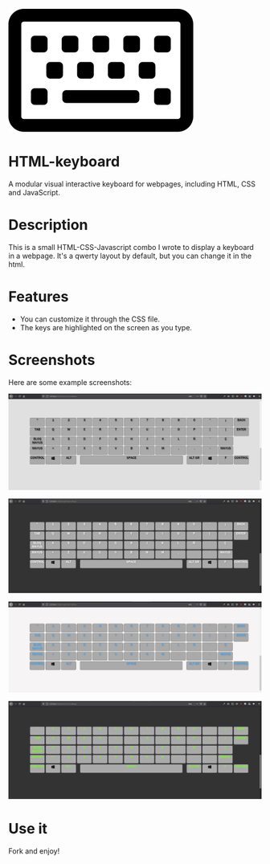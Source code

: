 ![HTML-keyboard Logo](./HTML-keyboard-logo.svg)

# HTML-keyboard
A modular visual interactive keyboard for webpages, including HTML, CSS and JavaScript.

# Description

This is a small HTML-CSS-Javascript combo I wrote to display a keyboard in a webpage. 
It's a qwerty layout by default, but you can change it in the html.

# Features

- You can customize it through the CSS file.
- The keys are highlighted on the screen as you type.

# Screenshots

Here are some example screenshots:

![screenshot](./screenshot-grey.png)

![screenshot](./screenshot-dark.png)

![screenshot](./screenshot-blue.png)

![screenshot](./screenshot-green.png)

# Use it

Fork and enjoy!
